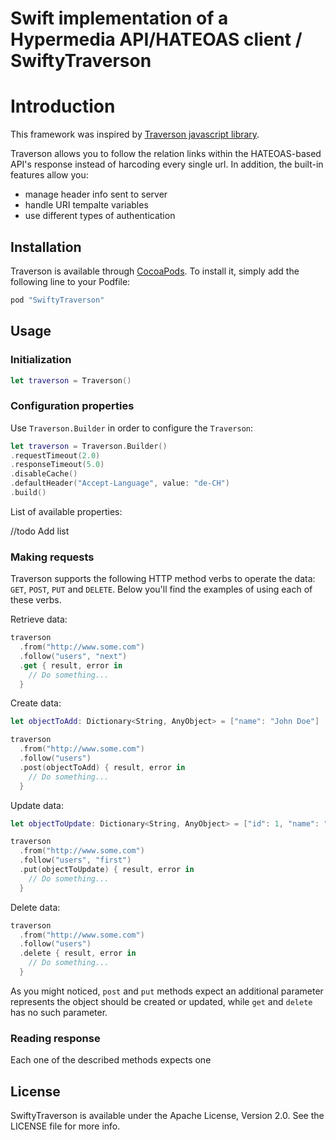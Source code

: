 Swift implementation of a Hypermedia API/HATEOAS client / SwiftyTraverson
==========

# Introduction

This framework was inspired by [Traverson javascript library](https://github.com/basti1302/traverson). 

Traverson allows you to follow the relation links within the HATEOAS-based API's response instead of harcoding every single url. 
In addition, the built-in features allow you:
- manage header info sent to server
- handle URI tempalte variables
- use different types of authentication

## Installation

Traverson is available through [CocoaPods](http://cocoapods.org). To install
it, simply add the following line to your Podfile:

```ruby
pod "SwiftyTraverson"
```

## Usage

### Initialization

```swift
let traverson = Traverson()
```

### Configuration properties

Use `Traverson.Builder` in order to configure the `Traverson`:

```swift
let traverson = Traverson.Builder()
.requestTimeout(2.0)
.responseTimeout(5.0)
.disableCache()
.defaultHeader("Accept-Language", value: "de-CH")
.build()
```

List of available properties:

//todo Add list

### Making requests

Traverson supports the following HTTP method verbs to operate the data: `GET`, `POST`, `PUT` and `DELETE`.
Below you'll find the examples of using each of these verbs.

Retrieve data:

```swift
traverson
  .from("http://www.some.com")
  .follow("users", "next")
  .get { result, error in
    // Do something...
  }
```

Create data:

```swift
let objectToAdd: Dictionary<String, AnyObject> = ["name": "John Doe"]

traverson
  .from("http://www.some.com")
  .follow("users")
  .post(objectToAdd) { result, error in
    // Do something...
  }
```

Update data:

```swift
let objectToUpdate: Dictionary<String, AnyObject> = ["id": 1, "name": "John Doe"]

traverson
  .from("http://www.some.com")
  .follow("users", "first")
  .put(objectToUpdate) { result, error in
    // Do something...
  }
```

Delete data:

```swift
traverson
  .from("http://www.some.com")
  .follow("users")
  .delete { result, error in
    // Do something...
  }
```

As you might noticed, `post` and `put` methods expect an additional parameter represents the object should be created or updated, while 
`get` and `delete` has no such parameter.

### Reading response

Each one of the described methods expects one 


## License

SwiftyTraverson is available under the Apache License, Version 2.0. See the LICENSE file for more info.
